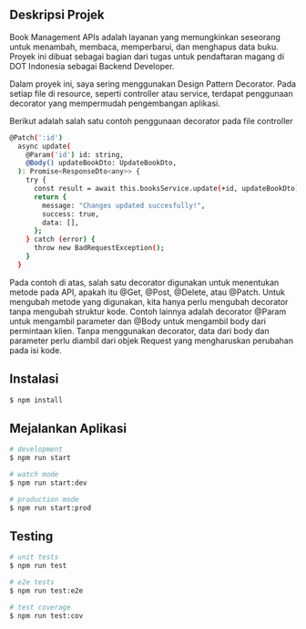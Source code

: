 ## Deskripsi Projek

Book Management APIs adalah layanan yang memungkinkan seseorang untuk menambah, membaca, memperbarui, dan menghapus data buku. Proyek ini dibuat sebagai bagian dari tugas untuk pendaftaran magang di DOT Indonesia sebagai Backend Developer.

Dalam proyek ini, saya sering menggunakan Design Pattern Decorator. Pada setiap file di resource, seperti controller atau service, terdapat penggunaan decorator yang mempermudah pengembangan aplikasi.

Berikut adalah salah satu contoh penggunaan decorator pada file controller

```bash
@Patch(':id')
  async update(
    @Param('id') id: string,
    @Body() updateBookDto: UpdateBookDto,
  ): Promise<ResponseDto<any>> {
    try {
      const result = await this.booksService.update(+id, updateBookDto);
      return {
        message: "Changes updated succesfully!",
        success: true,
        data: [],
      };
    } catch (error) {
      throw new BadRequestException();
    }
  }
```

Pada contoh di atas, salah satu decorator digunakan untuk menentukan metode pada API, apakah itu @Get, @Post, @Delete, atau @Patch. Untuk mengubah metode yang digunakan, kita hanya perlu mengubah decorator tanpa mengubah struktur kode. Contoh lainnya adalah decorator @Param untuk mengambil parameter dan @Body untuk mengambil body dari permintaan klien. Tanpa menggunakan decorator, data dari body dan parameter perlu diambil dari objek Request yang mengharuskan perubahan pada isi kode.

## Instalasi

```bash
$ npm install
```

## Mejalankan Aplikasi

```bash
# development
$ npm run start

# watch mode
$ npm run start:dev

# production mode
$ npm run start:prod
```

## Testing

```bash
# unit tests
$ npm run test

# e2e tests
$ npm run test:e2e

# test coverage
$ npm run test:cov
```
